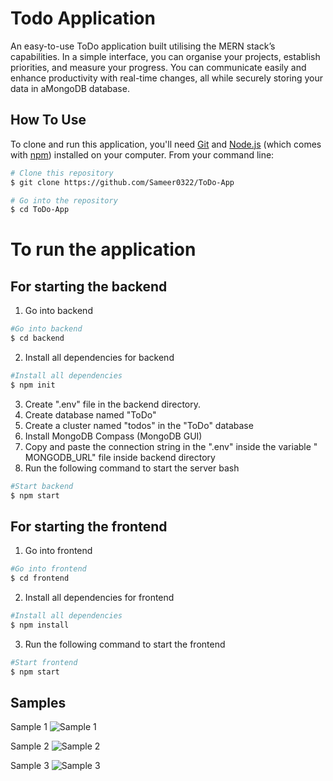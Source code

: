 
# Todo Application

An easy-to-use ToDo application built utilising the MERN stack’s capabilities. In a simple interface, you can organise your projects, establish priorities, and measure your progress. You can communicate easily and enhance productivity with real-time changes, all while securely storing your data in aMongoDB database.


## How To Use

To clone and run this application, you'll need [Git](https://git-scm.com) and [Node.js](https://nodejs.org/en/download/) (which comes with [npm](http://npmjs.com)) installed on your computer. From your command line:

```bash
# Clone this repository
$ git clone https://github.com/Sameer0322/ToDo-App

# Go into the repository
$ cd ToDo-App

```
# To run the application 
## For starting the backend
1. Go into backend 
```bash
#Go into backend
$ cd backend
```
2. Install all dependencies for backend
```bash
#Install all dependencies
$ npm init
```
3. Create ".env" file in the backend directory.
4. Create database named "ToDo"
5. Create a cluster named "todos" in the "ToDo" database
6. Install MongoDB Compass (MongoDB GUI)
7. Copy and paste the connection string in the ".env" inside the variable " MONGODB_URL" file inside backend directory
8. Run the following command to start the server
bash
```bash
#Start backend
$ npm start
```
## For starting the frontend 
1. Go into frontend 
```bash
#Go into frontend
$ cd frontend
```
2. Install all dependencies for frontend
```bash
#Install all dependencies
$ npm install
```
3. Run the following command to start the frontend
```bash
#Start frontend
$ npm start
```
## Samples 
Sample 1
![Sample 1](https://github.com/Sameer0322/ToDo-App/blob/main/Sample/Screenshot%20(186).png)

Sample 2
![Sample 2](https://github.com/Sameer0322/ToDo-App/blob/main/Sample/Screenshot%20(187).png)

Sample 3
![Sample 3](https://github.com/Sameer0322/ToDo-App/blob/main/Sample/Screenshot%20(188).png)
